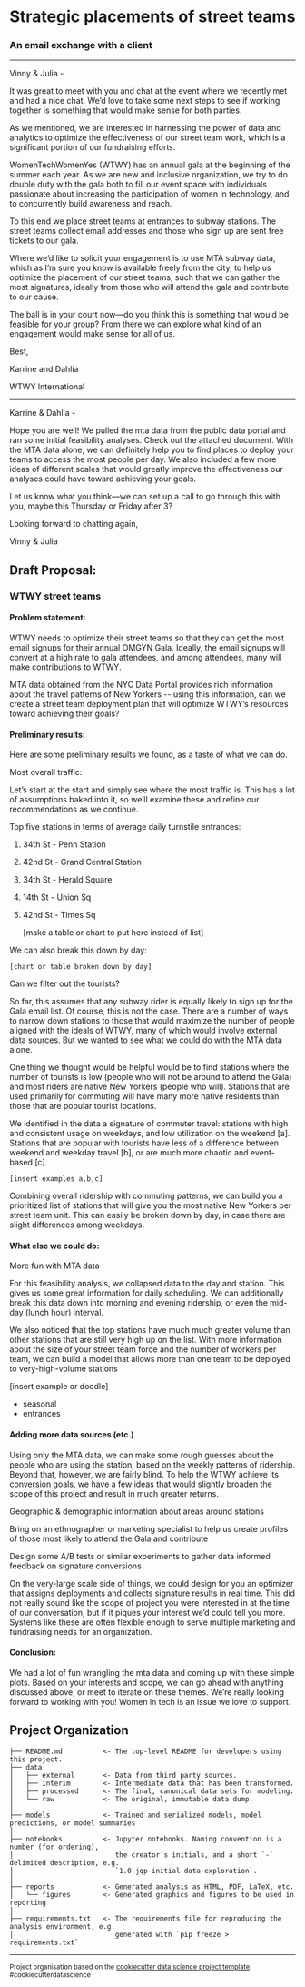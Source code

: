 Strategic placements of street teams 
==============================
### An email exchange with a client

---

Vinny & Julia -

It was great to meet with you and chat at the event where we recently met and had a nice chat. We’d love to take some next steps to see if working together is something that would make sense for both parties.

As we mentioned, we are interested in harnessing the power of data and analytics to optimize the effectiveness of our street team work, which is a significant portion of our fundraising efforts.

WomenTechWomenYes (WTWY) has an annual gala at the beginning of the summer each year. As we are new and inclusive organization, we try to do double duty with the gala both to fill our event space with individuals passionate about increasing the participation of women in technology, and to concurrently build awareness and reach.

To this end we place street teams at entrances to subway stations. The street teams collect email addresses and those who sign up are sent free tickets to our gala.

Where we’d like to solicit your engagement is to use MTA subway data, which as I’m sure you know is available freely from the city, to help us optimize the placement of our street teams, such that we can gather the most signatures, ideally from those who will attend the gala and contribute to our cause.

The ball is in your court now—do you think this is something that would be feasible for your group? From there we can explore what kind of an engagement would make sense for all of us.

Best,

Karrine and Dahlia

WTWY International


---

Karrine & Dahlia -

Hope you are well! We pulled the mta data from the public data portal and ran some initial feasibility analyses. Check out the attached document. With the MTA data alone, we can definitely help you to find places to deploy your teams to access the most people per day. We also included a few more ideas of different scales that would greatly improve the effectiveness our analyses could have toward achieving your goals.

Let us know what you think—we can set up a call to go through this with you, maybe this Thursday or Friday after 3?

Looking forward to chatting again,

Vinny & Julia

## Draft Proposal:

### WTWY street teams

#### Problem statement:

WTWY needs to optimize their street teams so that they can get the most email signups for their annual OMGYN Gala. Ideally, the email signups will convert at a high rate to gala attendees, and among attendees, many will make contributions to WTWY.

MTA data obtained from the NYC Data Portal provides rich information about the travel patterns of New Yorkers -- using this information, can we create a street team deployment plan that will optimize WTWY’s resources toward achieving their goals?

#### Preliminary results:

Here are some preliminary results we found, as a taste of what we can do.

Most overall traffic:

Let’s start at the start and simply see where the most traffic is. This has a lot of assumptions baked into it, so we’ll examine these and refine our recommendations as we continue.

Top five stations in terms of average daily turnstile entrances:

1. 34th St - Penn Station
2. 42nd St - Grand Central Station
3. 34th St - Herald Square
4. 14th St - Union Sq
5. 42nd St - Times Sq

    [make a table or chart to put here instead of list]

We can also break this down by day:

    [chart or table broken down by day]


Can we filter out the tourists?

So far, this assumes that any subway rider is equally likely to sign up for the Gala email list. Of course, this is not the case. There are a number of ways to narrow down stations to those that would maximize the number of people aligned with the ideals of WTWY, many of which would involve external data sources. But we wanted to see what we could do with the MTA data alone.

One thing we thought would be helpful would be to find stations where the number of tourists is low (people who will not be around to attend the Gala) and most riders are native New Yorkers (people who will). Stations that are used primarily for commuting will have many more native residents than those that are popular tourist locations.

We identified in the data a signature of commuter travel: stations with high and consistent usage on weekdays, and low utilization on the weekend [a]. Stations that are popular with tourists have less of a difference between weekend and weekday travel [b], or are much more chaotic and event-based [c].

    [insert examples a,b,c]

Combining overall ridership with commuting patterns, we can build you a prioritized list of stations that will give you the most native New Yorkers per street team unit. This can easily be broken down by day, in case there are slight differences among weekdays.


#### What else we could do:

More fun with MTA data

For this feasibility analysis, we collapsed data to the day and station. This gives us some great information for daily scheduling. We can additionally break this data down into morning and evening ridership, or even the mid-day (lunch hour) interval.

We also noticed that the top stations have much much greater volume than other stations that are still very high up on the list. With more information about the size of your street team force and the number of workers per team, we can build a model that allows more than one team to be deployed to very-high-volume stations

[insert example or doodle]

 * seasonal
 * entrances

#### Adding more data sources (etc.)

Using only the MTA data, we can make some rough guesses about the people who are using the station, based on the weekly patterns of ridership. Beyond that, however, we are fairly blind. To help the WTWY achieve its conversion goals, we have a few ideas that would slightly broaden the scope of this project and result in much greater returns.

Geographic & demographic information about areas around stations

Bring on an ethnographer or marketing specialist to help us create profiles of those most likely to attend the Gala and contribute

Design some A/B tests or similar experiments to gather data informed feedback on signature conversions

On the very-large scale side of things, we could design for you an optimizer that assigns deployments and collects signature results in real time. This did not really sound like the scope of project you were interested in at the time of our conversation, but if it piques your interest we’d could tell you more. Systems like these are often flexible enough to serve multiple marketing and fundraising needs for an organization.

#### Conclusion:

We had a lot of fun wrangling the mta data and coming up with these simple plots. Based on your interests and scope, we can go ahead with anything discussed above, or meet to iterate on these themes. We’re really looking forward to working with you! Women in tech is an issue we love to support.


Project Organization
------------

    
    ├── README.md          <- The top-level README for developers using this project.
    ├── data
    │   ├── external       <- Data from third party sources.
    │   ├── interim        <- Intermediate data that has been transformed.
    │   ├── processed      <- The final, canonical data sets for modeling.
    │   └── raw            <- The original, immutable data dump.
    │
    ├── models             <- Trained and serialized models, model predictions, or model summaries
    │
    ├── notebooks          <- Jupyter notebooks. Naming convention is a number (for ordering),
    │                         the creator's initials, and a short `-` delimited description, e.g.
    │                         `1.0-jqp-initial-data-exploration`.
    │
    ├── reports            <- Generated analysis as HTML, PDF, LaTeX, etc.
    │   └── figures        <- Generated graphics and figures to be used in reporting
    │
    ├── requirements.txt   <- The requirements file for reproducing the analysis environment, e.g.
    │                         generated with `pip freeze > requirements.txt`



--------
<p><small>Project organisation based on the <a target="_blank" href="https://drivendata.github.io/cookiecutter-data-science/">cookiecutter data science project template</a>. #cookiecutterdatascience</small></p>